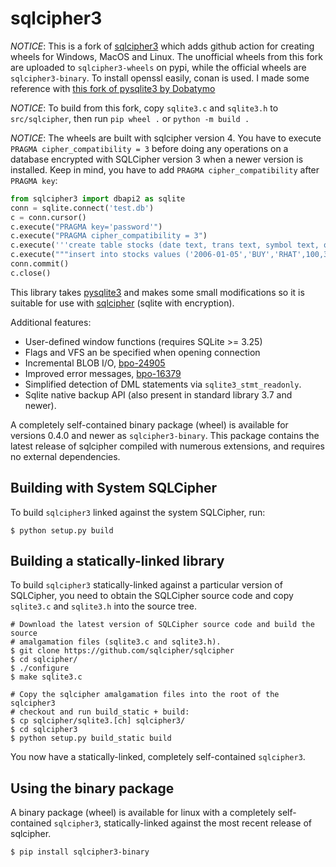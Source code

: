 sqlcipher3
==========

*NOTICE*: This is a fork of [sqlcipher3](https://github.com/coleifer/sqlcipher3)
which adds github action for creating wheels for Windows, MacOS and Linux.
The unofficial wheels from this fork are uploaded to `sqlcipher3-wheels` on pypi,
while the official wheels are `sqlcipher3-binary`.
To install openssl easily, conan is used. I made some reference with
[this fork of pysqlite3 by Dobatymo](https://github.com/Dobatymo/pysqlite3)

*NOTICE*: To build from this fork, copy `sqlite3.c` and `sqlite3.h`
to `src/sqlcipher`, then run `pip wheel .` or `python -m build .`

*NOTICE*: The wheels are built with sqlcipher version 4. You have to execute
`PRAGMA cipher_compatibility = 3` before doing any operations on a database
encrypted with SQLCipher version 3 when a newer version is installed.
Keep in mind, you have to add `PRAGMA cipher_compatibility` after `PRAGMA key`:

```python
from sqlcipher3 import dbapi2 as sqlite
conn = sqlite.connect('test.db')
c = conn.cursor()
c.execute("PRAGMA key='password'")
c.execute("PRAGMA cipher_compatibility = 3")
c.execute('''create table stocks (date text, trans text, symbol text, qty real, price real)''')
c.execute("""insert into stocks values ('2006-01-05','BUY','RHAT',100,35.14)""")
conn.commit()
c.close()
```

This library takes [pysqlite3](https://github.com/coleifer/pysqlite3) and makes
some small modifications so it is suitable for use with
[sqlcipher](https://github.com/sqlcipher/sqlcipher) (sqlite with encryption).

Additional features:

* User-defined window functions (requires SQLite >= 3.25)
* Flags and VFS an be specified when opening connection
* Incremental BLOB I/O, [bpo-24905](https://github.com/python/cpython/pull/271)
* Improved error messages, [bpo-16379](https://github.com/python/cpython/pull/1108)
* Simplified detection of DML statements via `sqlite3_stmt_readonly`.
* Sqlite native backup API (also present in standard library 3.7 and newer).

A completely self-contained binary package (wheel) is available for versions
0.4.0 and newer as `sqlcipher3-binary`. This package contains the latest
release of sqlcipher compiled with numerous extensions, and requires no
external dependencies.

Building with System SQLCipher
------------------------------

To build `sqlcipher3` linked against the system SQLCipher, run:

```
$ python setup.py build
```

Building a statically-linked library
------------------------------------

To build `sqlcipher3` statically-linked against a particular version of
SQLCipher, you need to obtain the SQLCipher source code and copy `sqlite3.c`
and `sqlite3.h` into the source tree.

```
# Download the latest version of SQLCipher source code and build the source
# amalgamation files (sqlite3.c and sqlite3.h).
$ git clone https://github.com/sqlcipher/sqlcipher
$ cd sqlcipher/
$ ./configure
$ make sqlite3.c

# Copy the sqlcipher amalgamation files into the root of the sqlcipher3
# checkout and run build_static + build:
$ cp sqlcipher/sqlite3.[ch] sqlcipher3/
$ cd sqlcipher3
$ python setup.py build_static build
```

You now have a statically-linked, completely self-contained `sqlcipher3`.

Using the binary package
------------------------

A binary package (wheel) is available for linux with a completely
self-contained  `sqlcipher3`, statically-linked against the most recent release
of sqlcipher.

```
$ pip install sqlcipher3-binary
```

